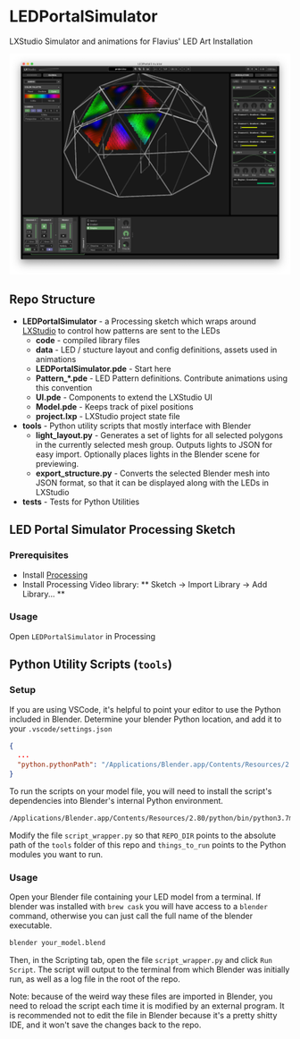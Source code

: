 # LEDPortalSimulator
LXStudio Simulator and animations for Flavius' LED Art Installation

![Demo](demo.png)

## Repo Structure

- **LEDPortalSimulator** - a Processing sketch which wraps around
  [LXStudio](https://github.com/heronarts/LXStudio) to control how patterns are sent to the LEDs
  - **code** - compiled library files
  - **data** - LED / stucture layout and config definitions, assets used in animations
  - **LEDPortalSimulator.pde** - Start here
  - **Pattern_\*.pde** - LED Pattern definitions. Contribute animations using this convention
  - **UI.pde** - Components to extend the LXStudio UI
  - **Model.pde** - Keeps track of pixel positions
  - **project.lxp** - LXStudio project state file
- **tools** - Python utility scripts that mostly interface with Blender
  - **light_layout.py** - Generates a set of lights for all selected polygons in the currently
  selected mesh group. Outputs lights to JSON for easy import. Optionally places lights in the
  Blender scene for previewing.
  - **export_structure.py** - Converts the selected Blender mesh into JSON format, so that it can
  be displayed along with the LEDs in LXStudio
- **tests** - Tests for Python Utilities

## LED Portal Simulator Processing Sketch

### Prerequisites

- Install [Processing](https://processing.org/)
- Install Processing Video library: ** Sketch → Import Library → Add Library... **

### Usage

Open `LEDPortalSimulator` in Processing

## Python Utility Scripts (`tools`)

### Setup

If you are using VSCode, it's helpful to point your editor to use the Python included in Blender.
Determine your blender Python location, and add it to your `.vscode/settings.json`

```json
{
  ...
  "python.pythonPath": "/Applications/Blender.app/Contents/Resources/2.80/python/bin/python3.7m"
}
```

To run the scripts on your model file, you will need to install the script's dependencies into
Blender's internal Python environment.

```bash
/Applications/Blender.app/Contents/Resources/2.80/python/bin/python3.7m -m pip install -r tools/requirements.txt
```

Modify the file `script_wrapper.py` so that `REPO_DIR` points to the absolute path of the `tools`
folder of this repo and `things_to_run` points to the Python modules you want to run.

### Usage

Open your Blender file containing your LED model from a terminal. If blender was installed with
`brew cask` you will have access to a `blender` command, otherwise you can just call the full name
of the blender executable.

```bash
blender your_model.blend
```

Then, in the Scripting tab, open the file `script_wrapper.py` and click `Run Script`. The script
will output to the terminal from which Blender was initially run, as well as a log file in the root
of the repo.

Note: because of the weird way these files are imported in Blender, you need to reload the script
each time it is modified by an external program. It is recommended not to edit the file in Blender
because it's a pretty shitty IDE, and it won't save the changes back to the repo.
